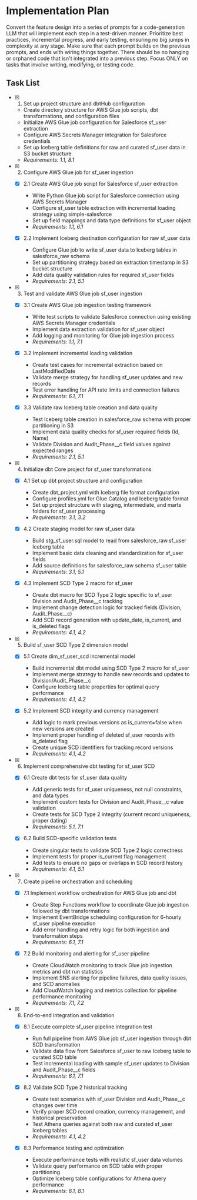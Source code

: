 # Implementation Plan

Convert the feature design into a series of prompts for a code-generation LLM that will implement each step in a test-driven manner. Prioritize best practices, incremental progress, and early testing, ensuring no big jumps in complexity at any stage. Make sure that each prompt builds on the previous prompts, and ends with wiring things together. There should be no hanging or orphaned code that isn't integrated into a previous step. Focus ONLY on tasks that involve writing, modifying, or testing code.

## Task List

- [x] 1. Set up project 
structure and dbtHub configuration







  - Create directory structure for AWS Glue job scripts, dbt transformations, and configuration files
  - Initialize AWS Glue job configuration for Salesforce sf_user extraction
  - Configure AWS Secrets Manager integration for Salesforce credentials
  - Set up Iceberg table definitions for raw and curated sf_user data in S3 bucket structure
  - _Requirements: 1.1, 8.1_

- [x] 2. Configure AWS Glue job for sf_user ingestion





  - [x] 2.1 Create AWS Glue job script for Salesforce sf_user extraction


    - Write Python Glue job script for Salesforce connection using AWS Secrets Manager
    - Configure sf_user table extraction with incremental loading strategy using simple-salesforce
    - Set up field mappings and data type definitions for sf_user object
    - _Requirements: 1.1, 6.1_

  - [x] 2.2 Implement Iceberg destination configuration for raw sf_user data


    - Configure Glue job to write sf_user data to Iceberg tables in salesforce_raw schema
    - Set up partitioning strategy based on extraction timestamp in S3 bucket structure
    - Add data quality validation rules for required sf_user fields
    - _Requirements: 2.1, 5.1_

- [x] 3. Test and validate AWS Glue job sf_user ingestion







  - [x] 3.1 Create AWS Glue job ingestion testing framework


    - Write test scripts to validate Salesforce connection using existing AWS Secrets Manager credentials
    - Implement data extraction validation for sf_user object
    - Add logging and monitoring for Glue job ingestion process
    - _Requirements: 1.1, 7.1_

  - [x] 3.2 Implement incremental loading validation








    - Create test cases for incremental extraction based on LastModifiedDate
    - Validate merge strategy for handling sf_user updates and new records
    - Test error handling for API rate limits and connection failures
    - _Requirements: 6.1, 7.1_

  - [x] 3.3 Validate raw Iceberg table creation and data quality







    - Test Iceberg table creation in salesforce_raw schema with proper partitioning in S3
    - Implement data quality checks for sf_user required fields (Id, Name)
    - Validate Division and Audit_Phase__c field values against expected ranges
    - _Requirements: 2.1, 5.1_

- [x] 4. Initialize dbt Core project for sf_user transformations
  - [x] 4.1 Set up dbt project structure and configuration
    - Create dbt_project.yml with Iceberg file format configuration
    - Configure profiles.yml for Glue Catalog and Iceberg table format
    - Set up project structure with staging, intermediate, and marts folders for sf_user processing
    - _Requirements: 3.1, 3.2_

  - [x] 4.2 Create staging model for raw sf_user data
    - Build stg_sf_user.sql model to read from salesforce_raw.sf_user Iceberg table
    - Implement basic data cleaning and standardization for sf_user fields
    - Add source definitions for salesforce_raw schema sf_user table
    - _Requirements: 3.1, 5.1_

  - [x] 4.3 Implement SCD Type 2 macro for sf_user





    - Create dbt macro for SCD Type 2 logic specific to sf_user Division and Audit_Phase__c tracking
    - Implement change detection logic for tracked fields (Division, Audit_Phase__c)
    - Add SCD record generation with update_date, is_current, and is_deleted flags
    - _Requirements: 4.1, 4.2_

- [x] 5. Build sf_user SCD Type 2 dimension model





  - [x] 5.1 Create dim_sf_user_scd incremental model


    - Build incremental dbt model using SCD Type 2 macro for sf_user
    - Implement merge strategy to handle new records and updates to Division/Audit_Phase__c
    - Configure Iceberg table properties for optimal query performance
    - _Requirements: 4.1, 4.2_

  - [x] 5.2 Implement SCD integrity and currency management


    - Add logic to mark previous versions as is_current=false when new versions are created
    - Implement proper handling of deleted sf_user records with is_deleted flag
    - Create unique SCD identifiers for tracking record versions
    - _Requirements: 4.1, 4.2_

- [x] 6. Implement comprehensive dbt testing for sf_user SCD





  - [x] 6.1 Create dbt tests for sf_user data quality


    - Add generic tests for sf_user uniqueness, not null constraints, and data types
    - Implement custom tests for Division and Audit_Phase__c value validation
    - Create tests for SCD Type 2 integrity (current record uniqueness, proper dating)
    - _Requirements: 5.1, 7.1_

  - [x] 6.2 Build SCD-specific validation tests


    - Create singular tests to validate SCD Type 2 logic correctness
    - Implement tests for proper is_current flag management
    - Add tests to ensure no gaps or overlaps in SCD record history
    - _Requirements: 4.1, 5.1_

- [x] 7. Create pipeline orchestration and scheduling





  - [x] 7.1 Implement workflow orchestration for AWS Glue job and dbt


    - Create Step Functions workflow to coordinate Glue job ingestion followed by dbt transformations
    - Implement EventBridge scheduling configuration for 6-hourly sf_user pipeline execution
    - Add error handling and retry logic for both ingestion and transformation steps
    - _Requirements: 6.1, 7.1_

  - [x] 7.2 Build monitoring and alerting for sf_user pipeline


    - Create CloudWatch monitoring to track Glue job ingestion metrics and dbt run statistics
    - Implement SNS alerting for pipeline failures, data quality issues, and SCD anomalies
    - Add CloudWatch logging and metrics collection for pipeline performance monitoring
    - _Requirements: 7.1, 7.2_

- [x] 8. End-to-end integration and validation





  - [x] 8.1 Execute complete sf_user pipeline integration test


    - Run full pipeline from AWS Glue job sf_user ingestion through dbt SCD transformation
    - Validate data flow from Salesforce sf_user to raw Iceberg table to curated SCD table
    - Test incremental loading with sample sf_user updates to Division and Audit_Phase__c fields
    - _Requirements: 6.1, 7.1_

  - [x] 8.2 Validate SCD Type 2 historical tracking


    - Create test scenarios with sf_user Division and Audit_Phase__c changes over time
    - Verify proper SCD record creation, currency management, and historical preservation
    - Test Athena queries against both raw and curated sf_user Iceberg tables
    - _Requirements: 4.1, 4.2_

  - [x] 8.3 Performance testing and optimization


    - Execute performance tests with realistic sf_user data volumes
    - Validate query performance on SCD table with proper partitioning
    - Optimize Iceberg table configurations for Athena query performance
    - _Requirements: 6.1, 8.1_